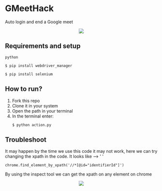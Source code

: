 # GMeetHack
Auto login and end a Google meet  
<p align="center"> 
    <img src='https://github.com/prathameshThakur/GMeetHack/blob/main/working_demo.gif'>
</p>

## Requirements and setup
`python`
```
$ pip install webdriver_manager
```
```
$ pip install selenium
```
## How to run?
1. Fork this repo
2. Clone it in your system
3. Open the path in your terminal
4. In the terminal enter: 
    ```
    $ python action.py
    ```

## Troubleshoot
It may happen by the time we use this code it may not work, here we can try changing the xpath in the code. It looks like -->  ' '  
```
chrome.find_element_by_xpath('//*[@id="identifierId"]')
```

By using the inspect tool we can get the xpath on any element on chrome
<p align="center"> 
    <img src='https://res.cloudinary.com/practicaldev/image/fetch/s--f3GI8Xwk--/c_limit%2Cf_auto%2Cfl_progressive%2Cq_66%2Cw_880/https://thepracticaldev.s3.amazonaws.com/i/cv9yhr3hyhkdofksmcey.gif'>
</p>
